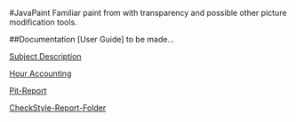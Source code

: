 #JavaPaint
Familiar paint from with transparency and possible other picture modification tools.

##Documentation
[User Guide] to be made...

[Subject Description](https://github.com/kapistelijaKrisu/JavaPaint/blob/master/Documentation/aiheenKuvausJaRakenne.md.save)

[Hour Accounting](https://github.com/kapistelijaKrisu/JavaPaint/blob/master/Documentation/hour-accounting.md)

[Pit-Report](htmlpreview.github.io/?https://github.com/kapistelijaKrisu/JavaPaint/blob/master/Documentation/pit/201703231850/index.html)

[CheckStyle-Report-Folder](https://github.com/kapistelijaKrisu/JavaPaint/tree/master/Documentation/checkstyle)
